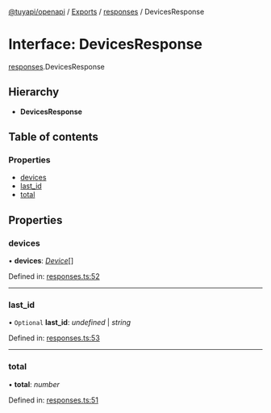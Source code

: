 [@tuyapi/openapi](../README.md) / [Exports](../modules.md) / [responses](../modules/responses.md) / DevicesResponse

# Interface: DevicesResponse

[responses](../modules/responses.md).DevicesResponse

## Hierarchy

* **DevicesResponse**

## Table of contents

### Properties

- [devices](responses.devicesresponse.md#devices)
- [last\_id](responses.devicesresponse.md#last_id)
- [total](responses.devicesresponse.md#total)

## Properties

### devices

• **devices**: [*Device*](device.device-1.md)[]

Defined in: [responses.ts:52](https://github.com/TuyaAPI/openapi/blob/cd8f3c7/src/responses.ts#L52)

___

### last\_id

• `Optional` **last\_id**: *undefined* \| *string*

Defined in: [responses.ts:53](https://github.com/TuyaAPI/openapi/blob/cd8f3c7/src/responses.ts#L53)

___

### total

• **total**: *number*

Defined in: [responses.ts:51](https://github.com/TuyaAPI/openapi/blob/cd8f3c7/src/responses.ts#L51)
